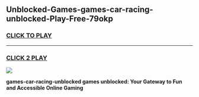 
## Unblocked-Games-games-car-racing-unblocked-Play-Free-79okp
<h3>
<a href="https://premium76.site?title=games-car-racing-unblocked&ref=18A1">CLICK TO PLAY</a></h3>
<hr>

<h3>
<a href="https://premium76.site?title=games-car-racing-unblocked&ref=18A1">CLICK 2 PLAY</a>
  
</h3>

<a href="https://premium76.site?title=games-car-racing-unblocked&ref=18A1"><img src="https://clearcache.store/games.png"></a>


**games-car-racing-unblocked games unblocked: Your Gateway to Fun and Accessible Online Gaming**
